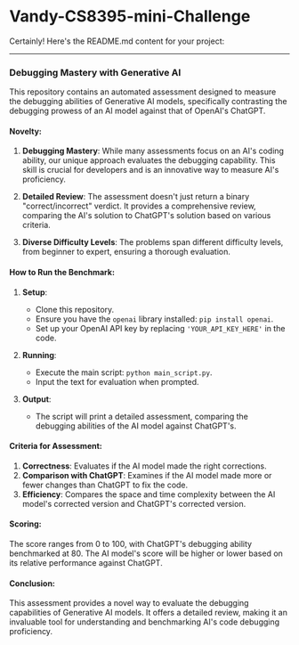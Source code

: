 # Vandy-CS8395-mini-Challenge
Certainly! Here's the README.md content for your project:

---

### Debugging Mastery with Generative AI

This repository contains an automated assessment designed to measure the debugging abilities of Generative AI models, specifically contrasting the debugging prowess of an AI model against that of OpenAI's ChatGPT.

#### Novelty:

1. **Debugging Mastery**: While many assessments focus on an AI's coding ability, our unique approach evaluates the debugging capability. This skill is crucial for developers and is an innovative way to measure AI's proficiency.
   
2. **Detailed Review**: The assessment doesn't just return a binary "correct/incorrect" verdict. It provides a comprehensive review, comparing the AI's solution to ChatGPT's solution based on various criteria.

3. **Diverse Difficulty Levels**: The problems span different difficulty levels, from beginner to expert, ensuring a thorough evaluation.

#### How to Run the Benchmark:

1. **Setup**:
   - Clone this repository.
   - Ensure you have the `openai` library installed: `pip install openai`.
   - Set up your OpenAI API key by replacing `'YOUR_API_KEY_HERE'` in the code.

2. **Running**:
   - Execute the main script: `python main_script.py`.
   - Input the text for evaluation when prompted.

3. **Output**:
   - The script will print a detailed assessment, comparing the debugging abilities of the AI model against ChatGPT's.

#### Criteria for Assessment:

1. **Correctness**: Evaluates if the AI model made the right corrections.
2. **Comparison with ChatGPT**: Examines if the AI model made more or fewer changes than ChatGPT to fix the code.
3. **Efficiency**: Compares the space and time complexity between the AI model's corrected version and ChatGPT's corrected version.

#### Scoring:

The score ranges from 0 to 100, with ChatGPT's debugging ability benchmarked at 80. The AI model's score will be higher or lower based on its relative performance against ChatGPT.

#### Conclusion:

This assessment provides a novel way to evaluate the debugging capabilities of Generative AI models. It offers a detailed review, making it an invaluable tool for understanding and benchmarking AI's code debugging proficiency.




